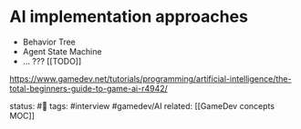 # AI implementation approaches
 - Behavior Tree
 - Agent State Machine
 - ... ??? [[TODO]]


https://www.gamedev.net/tutorials/programming/artificial-intelligence/the-total-beginners-guide-to-game-ai-r4942/

status: #🌱
tags: #interview  #gamedev/AI 
related: [[GameDev concepts MOC]]


